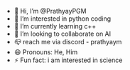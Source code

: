 - 👋 Hi, I’m @PrathyayPGM
- 👀 I’m interested in python coding
- 🌱 I’m currently learning c++
- 💞️ I’m looking to collaborate on AI
- 📪 reach me via discord -
  prathyaym
- 😄 Pronouns: He, Him
- ⚡ Fun fact: i am interested in science

<!---
PrathyayPGM/PrathyayPGM is a ✨ special ✨ repository because its `README.md` (this file) appears on your GitHub profile.
You can click the Preview link to take a look at your changes.
--->
